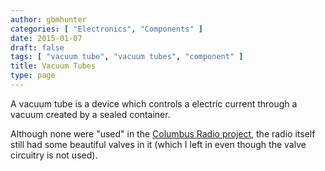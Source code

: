 ```yaml
---
author: gbmhunter
categories: [ "Electronics", "Components" ]
date: 2015-01-07
draft: false
tags: [ "vacuum tube", "vacuum tubes", "component" ]
title: Vacuum Tubes
type: page
---
```


A vacuum tube is a device which controls a electric current through a vacuum created by a sealed container.

Although none were "used" in the [Columbus Radio project](/electronics/projects/columbus-radio), the radio itself still had some beautiful valves in it (which I left in even though the valve circuitry is not used).
